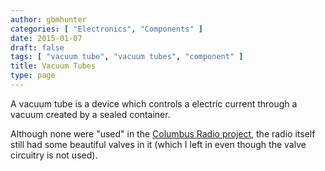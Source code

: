 ```yaml
---
author: gbmhunter
categories: [ "Electronics", "Components" ]
date: 2015-01-07
draft: false
tags: [ "vacuum tube", "vacuum tubes", "component" ]
title: Vacuum Tubes
type: page
---
```


A vacuum tube is a device which controls a electric current through a vacuum created by a sealed container.

Although none were "used" in the [Columbus Radio project](/electronics/projects/columbus-radio), the radio itself still had some beautiful valves in it (which I left in even though the valve circuitry is not used).
